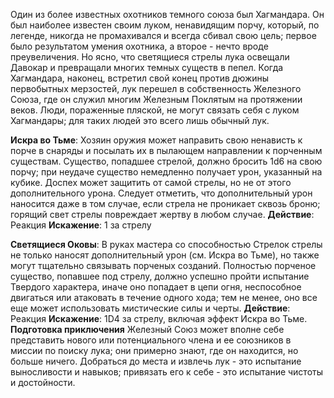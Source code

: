   Один из более известных охотников темного
союза был Хагмандара. Он был наиболее известен
своим луком, ненавидящим порчу, который, по легенде,
никогда не промахивался и всегда сбивал
свою цель; первое было результатом умения охотника,
а второе - нечто вроде преувеличения.
Но ясно, что светящиеся стрелы лука
освещали Давокар и превращали многих темных существ
в пепел. Когда Хагмандара, наконец, встретил свой конец
против дюжины первобытных мерзостей, лук
перешел в собственность Железного Союза, где он служил
многим Железным Поклятым на протяжении веков.
Люди, пораженные пляской, не могут связать себя
с луком Хагмандары; для таких людей это всего лишь
обычный лук.

**Искра во Тьме**: Хозяин оружия может направить свою ненависть к порче в снаряды и посылать их в пылающем направлении к порченным существам. Существо, попадшее стрелой, должно бросить 1d6 на свою порчу; при неудаче существо немедленно получает урон, указанный на кубике. Доспех может защитить от самой стрелы, но не от этого дополнительного урона. Следует отметить, что дополнительный урон наносится даже в том случае, если стрела не проникает сквозь броню; горящий свет стрелы повреждает жертву в любом случае.
**Действие**: Реакция
**Искажение**: 1 за стрелу

**Светящиеся Оковы**: В руках мастера со способностью Стрелок стрелы не только наносят дополнительный урон (см. Искра во Тьме), но также могут тщательно связывать порченых созданий. Полностью порченое существо, попавшее под стрелу, должно успешно пройти испытание Твердого характера, иначе оно попадает в цепи огня, неспособное двигаться или атаковать в течение одного хода; тем не менее, оно все еще может использовать мистические силы и черты.
**Действие**: Реакция
**Искажение**: 1D4 за стрелу, включая эффект Искра во Тьме.
**Подготовка приключения**
Железный Союз может вполне себе представить нового или потенциального члена и ее союзников в миссии по поиску лука; они примерно знают, где он находится, но больше ничего. Добраться до места и извлечь лук - это испытание выносливости и навыков; привязать его к себе - это испытание чистоты и достойности.